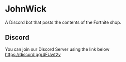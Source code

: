 # JohnWick
A Discord bot that posts the contents of the Fortnite shop.

## Discord
You can join our Discord Server using the link below
https://discord.gg/4FUwt2v
